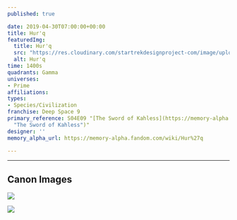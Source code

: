 ```yaml
---
published: true

date: 2019-04-30T07:00:00+00:00
title: Hur'q
featuredImg:
  title: Hur'q
  src: "https://res.cloudinary.com/startrekdesignproject-com/image/upload/v1556660375/Hur_q.png"
  alt: Hur'q
time: 1400s
quadrants: Gamma
universes:
- Prime
affiliations:
types:
- Species/Civilization
franchise: Deep Space 9
primary_reference: S04E09 "[The Sword of Kahless](https://memory-alpha.fandom.com/wiki/The_Sword_of_Kahless
  "The Sword of Kahless")"
designer: ''
memory_alpha_url: https://memory-alpha.fandom.com/wiki/Hur%27q

---
```

___
## Canon Images

![](https://res.cloudinary.com/startrekdesignproject-com/image/upload/v1556660375/DS9-4x9-Sword-of-Kahless-Hur_q-5.jpg)

![](https://res.cloudinary.com/startrekdesignproject-com/image/upload/v1556660375/emblem-hurq-theswordofkahless.jpg)